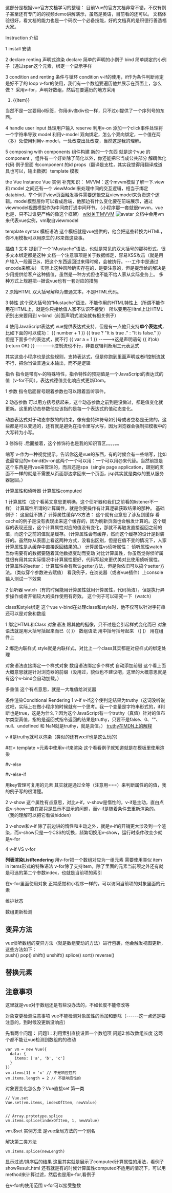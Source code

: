 这部分是根据vue官方文档学习的整理：
目前Vue的官方文档非常不错，不仅有例子甚至还有专门的的视频demo讲解演示，虽然是英语，目前看的还可以。
文档体验很好，看文档的能力也是一个码农一个必备技能，好的文档真的是积德行善造福大家。

Instruction 介绍

1 install 安装

2 declare renting 声明式渲染 
declare 简单的声明的小例子
bind 简单绑定的小例子（通过span这个元素，绑定一个显示字样

3 condition and renting 条件与循环
condition v-if的使用，if作为条件判断肯定是好不了的
loop v-for的使用，我们有一个数组要遍历他并展示在页面上，怎么做？ 采用v-for，声明好数组，然后在要遍历的地方采用
<ol v-for="  item in list ">
    <li>{{item}}</li>
</ol>
当然不是一定要用ol标签，你用div套div也一样，只不过ol提供了一个序列号的东西。

4 handle user input 处理用户输入
reserve 利用v-on 添加一个click事件处理将一个字符串导致
model 利用v-model 双向绑定，怎么个双向绑定，一个值在两（多）处使用利用v-model，一处改变出处改变，当然这是我的理解。

5  composing with components 组件构建
新的一个东西 就是这个vue 的component ，组件有一个好处除了简化以外，你还能把它当成公共部分 解耦优化代码
例子里面 有component 的id props（翻译是支柱，其实我觉得用翻译成道具也可以，输出数据）template 模板


the Vue Instance Vue 实例
补充知识：
MVVM：这个mvvm模型了解一下.view 和 model 之间还有一个 viewModel来处理中间的交互逻辑，相当于绑定databind，举个例子view页面触发事件需要逻辑交互viewmodel来负责这个逻辑。model模型层你可以看成后端，他那边有什么变化要在前端展示，通过viewmodel视图模型作为中间商打通中间环节。（小程序那一套就很mvvm，vue也是，只不过谁更严格的像这个框架）
[wiki关于MVVM](https://zh.wikipedia.org/wiki/MVVM)
![avatar](https://s2.ax1x.com/2019/06/26/ZeLQEt.png)
文档中会用vm来代表vue实例，vm取自viewmodel





template syntax 模板语法
这个模板就是vue提供的，他会把这些转换为HTML，你不用模板可以用原生的JS来做这些事。

插值
1 文本 提到了一个“Mustache”语法，也就是常见的双大括号的那种形式，很多文本绑定都是这种
文档一个注意事项是关于数据绑定，容易XSS攻击（就是用户输入一段而已js，把这个东西返回过来得时候，会被执行。---工作中是通过encode来解决）
实际上这种风险确实存在的，是要注意的，但是提示给的解决是少用提供给客户这种插值，虽然是一种方式但也不能不给人家从实际业务上。
多种方式上规避把--据说vue也有一套对应的措施

2 原始HTML 双大括号解释为普通文本，不是HTML代码。

3 特性 这个双大括号的“Mustache”语法，不能作用的HTML特性上（所谓不能作用在HTML上，就是你只接给值人家不认识不接受）
所以要用在Html上让HTML识别出来要用到 v-bind（前面声明式渲染就有相关例子）

4 使用JavaScript表达式 vue提供表达式支持，但是有一点他只支持**单个表达式**，比如下面的可以成功：
{{ number + 1 }}
{{ true ? "It is true ." : "It is false." }}
但是下面多个的表达式，就不行
{{ var a = 1 }} ----->这是声明语句
{{ if(ok) {return OK} }} ------>控制流也不行，非要逻辑判断用三元表达式

其实这些小程序也是这些规则，支持表达式，但是你跑到里面声明或者if控制流就不行，把你当做普通文本输出，而不是逻辑

指令
指令是带有v-的特殊特性，指令特性的预期值是一个JavaScript的表达式的值（v-for不同），表达式德值变化响应式更新Dom。

1 参数
指令后面冒号跟着参数也可以跟着监听事件。

2 动态参数
可以用方括号括起来，这个动态参数之前到是没做过，都是值变化就更新。这里的动态参数他应该指的是每一个表达式的值动态变化。

动态表达式对于动态参数的的约束，像有些特殊符号如引号或者空格是无效的。这些都是可以变通的，还有就是避免在指令里写大写，因为浏览器会强制把模板中的大写转为小写。

3 修饰符 .后面接着，这个修饰符也是我的知识盲区。。。。。。

缩写
v-作为一种视觉提示，告诉你这是vue的东西，有的时候会有一些缩写，比如说最常见的v-bind和v-on这两个一个可以用：一个可以用@来代替。当然前提是这个东西是用vue来管理的，而且还是spa（single page application，跟别的页面不一样的就是不需要从页面那边拿回来一个页面，jsp其实就是类似的要从服务器返回。）

计算属性和侦听器
计算属性computed

1 计算属性（这个看英文意思更明确，这个侦听器和我们之前看的listener不一样）
计算属性所谓的计算属性，就是你要操作有计算逻辑获取结果的那种。
基础例子： 这里就不搞了
计算属性缓存VS方法： 这个就有点意思了涉及到缓存
看cache的例子是没有表现出来这个缓存的，因为刷新页面也会触发计算的。这个缓存的表现还是，这个计算属性对应的值没有变化，那就不再触发直接返回之前的值，而这个之前的值就是缓存。（计算属性会有缓存，然而这个缓存的设计是封装好的。虽然你从表面上看这两种方式，没看出区别，但是在值不变的情况下，人家计算属性是从缓存中直接返回结果的。）
计算属性vs侦听属性：
侦听属性watch 当你需要有的数据要随着其他数据变动而变动
对比计算属性，你虽然觉得侦听属性很有用其实实际情况中计算属性更好，代码写起来更优美对比使用侦听属性。
计算属性的setter：
计算属性会有默认getter方法，但是你依旧可以搞个setter方法。（类似穿个参数进去赋值）
看我例子，在浏览器（或者vue插件）上console输入测试一下效果

2 侦听器
watch（有的时候能用计算属性就用计算属性，代码简洁），但是执行异步操作或者开销较大的操作使用有奇效。
这个例子可以研究一下（watch）

class和style绑定
这个vue v-bind在处理class和style时，他不仅可以针对字符串还可以是对象和数组

1 绑定HTML和Class
对象语法 跟其他的挺像，只不过是会引起样式变化而已 对象语法就是用大括号括起来而已（{ }）
数组语法 用中括号括号起来 （[ ]）
用在组件上

2 绑定内联样式
style就是内联样式，对比上一个class其实都是对应样式的绑定处理

对象语法直接绑定一个样式对象
数组语法绑定多个样式
自动添加前缀 这个看上面大概意思就是针对浏览器的前缀（没用过，貌似也不建议吧，这里的大概意思就是有这个v-bind会自动加载。）

多重值 这个有点意思，就是一大堆值给浏览器

条件渲染Conditional Rendering
1 v-if
v-if这个使判定结果为truthy（这词没听说过吧，实际上在做小程序的时候就有一个思考。我一个变量是字符串形式的，if判断也是true，这是为什么？因为这个JavaScript有一个truthy（真值）针对的值布尔类型真值，指的是返回式指令返回的结果是truthy，只要不是false、0、""、null、undefined 和 NaN就是truthy，就是真值。）
[truthy在MDN上的解释](https://developer.mozilla.org/zh-CN/docs/Glossary/Truthy)


v-if是truthy就可以渲染（类似的还有wx:if也是这么玩的）

#在< template >元素中使用v-if来渲染
这个看看例子就知道就是在模板里使用渲染

#v-else 

#v-else-if

用key管理可复用的元素
其实就是通过全等（注意用===）来判断属性的的值，我的例子写的很清楚。

2 v-show
这个属性有点意思，对比v-if，v-show是惰性的，v-if是主动，直白点说v-show一直在那只是显示不显示的问题，而v-if是随着条件去重新渲染的。
（我的理解可以把它看做hidden）

3 v-show和v-if
除了前边讲的惰性和主动之外，就是v-if的开销更大涉及到一个渲染，而v-show只是一个CSS的切换，频繁切换用v-show，运行时条件改变少就是v-for

4 v-if VS v-for

**列表渲染ListRendering**
用v-for把一个数组对应为一组元素
需要使用类似 item in items形式的特殊语法
v-for除了支持item，除了里面的元素当前项之外还有就是可选的第二个参数index，也就是当前项的索引

在v-for里面使用对象
正常感觉和小程序一样的，可以访问当前项的对象里面的元素

维护状态

数组更新检测
## 变异方法
vue侦听数组的变异方法（就是数组变动的方法）进行包裹，他会触发视图更新，这些方法如下：   
    push()
    pop()
    shift()
    unshift()
    splice()
    sort()
    reverse()
## 替换元素

## 注意事项
这里就是vue对于数组还是有些没办法的，不如长度不能修改等

对象变更检测注意事项
vue不能检测对象属性的添加和删除（------这一点还是要注意的，到时候没更新没响应）

先看两个问题：
问题1：利用索引直接设置一个数组项
问题2:修改数组长度
这两个都不能让vue检测到数组的的改动

```
var vm = new Vue({
  data: {
    items: ['a', 'b', 'c']
  }
})
vm.items[1] = 'x' // 不是响应性的
vm.items.length = 2 // 不是响应性的
```

对象要变化怎么办？Vue直接set
第一类
```
// Vue.set
Vue.set(vm.items, indexOfItem, newValue)


// Array.prototype.splice
vm.items.splice(indexOfItem, 1, newValue)
```

vm.$set 实例方法 是vue全局方法的一个别名

解决第二类方法
```
vm.items.splice(newLength)
```

显示过滤/排序后的结果
这里其实就是展示了computed计算属性的用法，看例子showResult.html
还有就是有的时候计算属性computed不适用的情况下，可以用method来计算过滤，然后也是用v-for,看例子

在v-for的使用范围
v-for可以接受整数
